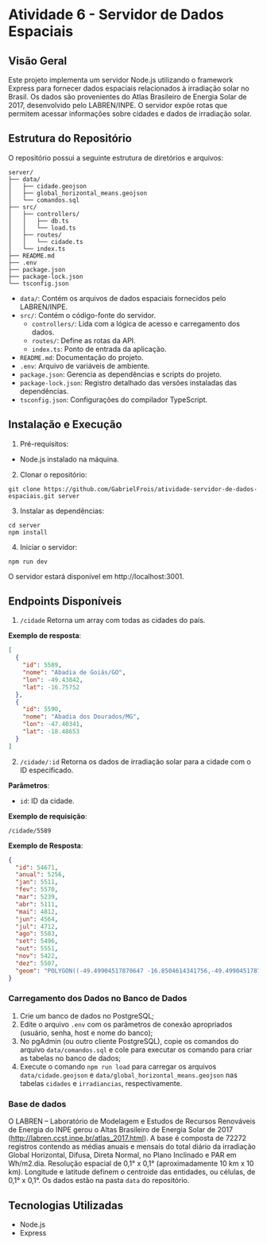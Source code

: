 # Atividade 6 - Servidor de Dados Espaciais

## Visão Geral
Este projeto implementa um servidor Node.js utilizando o framework Express para fornecer dados espaciais relacionados à irradiação solar no Brasil. Os dados são provenientes do Atlas Brasileiro de Energia Solar de 2017, desenvolvido pelo LABREN/INPE. O servidor expõe rotas que permitem acessar informações sobre cidades e dados de irradiação solar.

## Estrutura do Repositório
O repositório possui a seguinte estrutura de diretórios e arquivos:
```
server/
├── data/
│   ├── cidade.geojson
│   ├── global_horizontal_means.geojson
│   └── comandos.sql
├── src/
│   ├── controllers/
│   │   ├── db.ts
│   │   └── load.ts
│   ├── routes/
│   │   └── cidade.ts
│   └── index.ts
├── README.md
├── .env              
├── package.json
├── package-lock.json
└── tsconfig.json
```
- `data/`: Contém os arquivos de dados espaciais fornecidos pelo LABREN/INPE.
- `src/`: Contém o código-fonte do servidor.
  - `controllers/`: Lida com a lógica de acesso e carregamento dos dados.
  - `routes/`: Define as rotas da API.
  - `index.ts`: Ponto de entrada da aplicação.
- `README.md`: Documentação do projeto.
- `.env`: Arquivo de variáveis de ambiente.
- `package.json`: Gerencia as dependências e scripts do projeto.
- `package-lock.json`: Registro detalhado das versões instaladas das dependências.
- `tsconfig.json`: Configurações do compilador TypeScript.

## Instalação e Execução
1. Pré-requisitos:
  - Node.js instalado na máquina.
2. Clonar o repositório:
```
git clone https://github.com/GabrielFrois/atividade-servidor-de-dados-espaciais.git server
```
3. Instalar as dependências:
```
cd server
npm install
```
4. Iniciar o servidor:
```
npm run dev
```
O servidor estará disponível em http://localhost:3001.

## Endpoints Disponíveis
1. `/cidade`
Retorna um array com todas as cidades do país.

**Exemplo de resposta**:
```json
[
  {
    "id": 5589,
    "nome": "Abadia de Goiás/GO",
    "lon": -49.43842,
    "lat": -16.75752
  },
  {
    "id": 5590,
    "nome": "Abadia dos Dourados/MG",
    "lon": -47.40341,
    "lat": -18.48653
  }
]
```
2. `/cidade/:id`
Retorna os dados de irradiação solar para a cidade com o ID especificado.

**Parâmetros**:
- `id`: ID da cidade.

**Exemplo de requisição**:
```
/cidade/5589
```
**Exemplo de Resposta**:
```json
{
  "id": 54671,
  "anual": 5256,
  "jan": 5511,
  "fev": 5570,
  "mar": 5239,
  "abr": 5111,
  "mai": 4812,
  "jun": 4564,
  "jul": 4712,
  "ago": 5583,
  "set": 5496,
  "out": 5551,
  "nov": 5422,
  "dez": 5507,
  "geom": "POLYGON((-49.49904517870647 -16.8504614341756,-49.49904517870647 -16.750461434175598,-49.399045178706466 -16.750461434175598,-49.399045178706466 -16.8504614341756,-49.49904517870647 -16.8504614341756))"
}
```

### Carregamento dos Dados no Banco de Dados
1. Crie um banco de dados no PostgreSQL;
2. Edite o arquivo `.env` com os parâmetros de conexão apropriados (usuário, senha, host e nome do banco);
3. No pgAdmin (ou outro cliente PostgreSQL), copie os comandos do arquivo `data/comandos.sql` e cole para executar os comando para criar as tabelas no banco de dados;
4. Execute o comando `npm run load` para carregar os arquivos `data/cidade.geojson` e `data/global_horizontal_means.geojson` nas tabelas `cidades` e `irradiancias`, respectivamente.

### Base de dados
O LABREN – Laboratório de Modelagem e Estudos de Recursos Renováveis de Energia do INPE gerou o Altas Brasileiro de Energia Solar de 2017 (http://labren.ccst.inpe.br/atlas_2017.html). A base é composta de 72272 registros contendo as médias anuais e mensais do total diário da irradiação Global Horizontal, Difusa, Direta Normal, no Plano Inclinado e PAR em Wh/m2.dia.
Resolução espacial de 0,1° x 0,1° (aproximadamente 10 km x 10 km).
Longitude e latitude definem o centroide das entidades, ou células, de 0,1° x 0,1°.
Os dados estão na pasta `data` do repositório.

## Tecnologias Utilizadas
- Node.js
- Express
